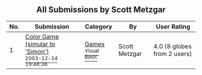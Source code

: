 ﻿<div align="center">

## All Submissions by Scott Metzgar

</div>

No.  | Submission | Category | By   | User Rating
---- | ---------- | -------- | ---- | -----------
1 | [Color Game \(simular to 'Simon'\)<br /><sup>2003-12-14 19:48:38</sup>](https://github.com/Planet-Source-Code/scott-metzgar-color-game-simular-to-simon__1-51604) | [Games<br /><sup>Visual Basic</sup>](../ByCategory/games__1-38.md) | Scott Metzgar | 4.0 (8 globes from 2 users)
